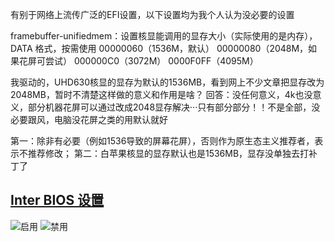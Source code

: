 有别于网络上流传广泛的EFI设置，以下设置均为我个人认为没必要的设置

framebuffer-unifiedmem：设置核显能调用的显存大小（实际使用的是内存），DATA 格式，按需使用
00000060（1536M，默认）
00000080（2048M，如果花屏可尝试）
000000C0（3072M）
0000F0FF（4095M）

我驱动的，UHD630核显的显存为默认的1536MB，看到网上不少文章把显存改为2048MB，暂时不清楚这样做的意义和作用是啥？
回答：没任何意义，4k也没意义，部分机器花屏可以通过改成2048显存解决···只有部分部分！！不是全部，没必要跟风，电脑没花屏之类的用默认就好

第一：除非有必要（例如1536导致的屏幕花屏），否则作为原生态主义推荐者，表示不推荐修改；
第二：白苹果核显的显存默认也是1536MB，显存没单独去打补丁了


## [Inter BIOS 设置](https://sumingyd.github.io/OpenCore-Install-Guide/config-laptop.plist/coffee-lake.html#intel-bios-%E8%AE%BE%E7%BD%AE)
![启用](https://github.com/Tvlog/Inspiron.5488.Hackintosh/assets/141799395/52a07f8f-29c9-48bd-b59c-31e27d60c2c9)
![禁用](https://github.com/Tvlog/Inspiron.5488.Hackintosh/assets/141799395/3c9db266-a0e8-464d-825e-6a43e5ce5bbf)
